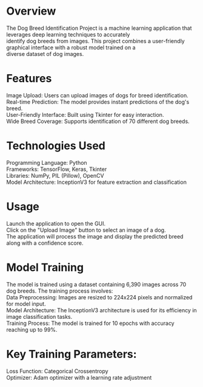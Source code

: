 # Overview
The Dog Breed Identification Project is a machine learning application that leverages deep learning techniques to accurately \
identify dog breeds from images. This project combines a user-friendly graphical interface with a robust model trained on a\
diverse dataset of dog images.

# Features
  Image Upload: Users can upload images of dogs for breed identification.\
  Real-time Prediction: The model provides instant predictions of the dog's breed.\
  User-Friendly Interface: Built using Tkinter for easy interaction.\
  Wide Breed Coverage: Supports identification of 70 different dog breeds.

# Technologies Used
  Programming Language: Python\
  Frameworks: TensorFlow, Keras, Tkinter\
  Libraries: NumPy, PIL (Pillow), OpenCV\
  Model Architecture: InceptionV3 for feature extraction and classification

# Usage
  Launch the application to open the GUI.\
  Click on the "Upload Image" button to select an image of a dog.\
  The application will process the image and display the predicted breed along with a confidence score.

# Model Training
The model is trained using a dataset containing 6,390 images across 70 dog breeds. The training process involves:\
  Data Preprocessing: Images are resized to 224x224 pixels and normalized for model input.\
  Model Architecture: The InceptionV3 architecture is used for its efficiency in image classification tasks.\
  Training Process: The model is trained for 10 epochs with accuracy reaching up to 99%.

# Key Training Parameters:
  Loss Function: Categorical Crossentropy\
  Optimizer: Adam optimizer with a learning rate adjustment
